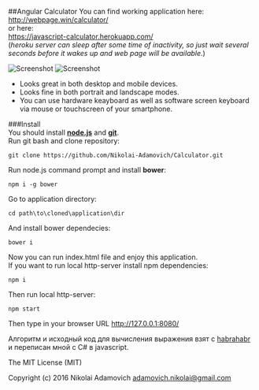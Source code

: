 ##Angular Calculator
You can find working application here:  
http://webpage.win/calculator/  
or here:  
https://javascript-calculator.herokuapp.com/  
(*heroku server can sleep after some time of inactivity, so just wait several seconds before it wakes up and web page will be available.*)

![Screenshot](/../screenshots/screenshot.png?raw=true)
![Screenshot](/../screenshots/screenshot2.png?raw=true)

* Looks great in both desktop and mobile devices.  
* Looks fine in both portrait and landscape modes.  
* You can use hardware keayboard as well as software screen keyboard via mouse or touchscreen of your smartphone.

###Install  
You should install [**node.js**](https://nodejs.org/en/) and [**git**](https://git-scm.com/).  
Run git bash and clone repository:
```
git clone https://github.com/Nikolai-Adamovich/Calculator.git
```
Run node.js command prompt and install **bower**:
```
npm i -g bower
```
Go to application directory:
```
cd path\to\cloned\application\dir
```
And install bower dependecies:
```
bower i
```
Now you can run index.html file and enjoy this application.  
If you want to run local http-server install npm dependencies:
```
npm i
```
Then run local http-server:
```
npm start
```
Then type in your browser URL http://127.0.0.1:8080/

Алгоритм и исходный код для вычисления выражения взят с [habrahabr](https://habrahabr.ru/post/50196/) и переписан мной с C# в javascript.

The MIT License (MIT)

Copyright (c) 2016 Nikolai Adamovich <adamovich.nikolai@gmail.com>
